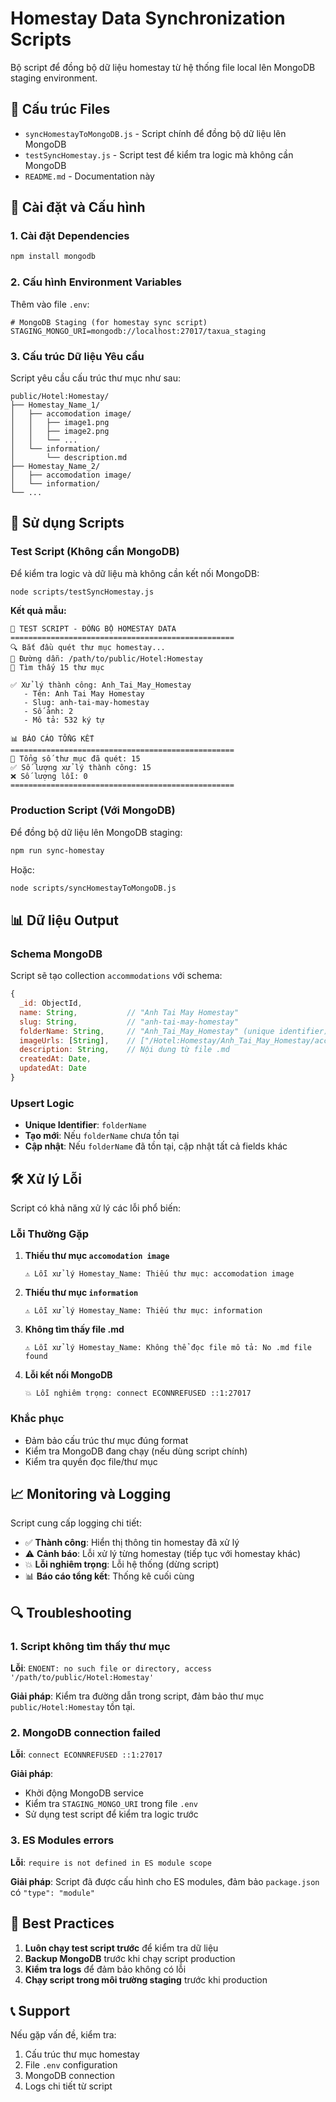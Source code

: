# Homestay Data Synchronization Scripts

Bộ script để đồng bộ dữ liệu homestay từ hệ thống file local lên MongoDB staging environment.

## 📁 Cấu trúc Files

- `syncHomestayToMongoDB.js` - Script chính để đồng bộ dữ liệu lên MongoDB
- `testSyncHomestay.js` - Script test để kiểm tra logic mà không cần MongoDB
- `README.md` - Documentation này

## 🚀 Cài đặt và Cấu hình

### 1. Cài đặt Dependencies

```bash
npm install mongodb
```

### 2. Cấu hình Environment Variables

Thêm vào file `.env`:

```env
# MongoDB Staging (for homestay sync script)
STAGING_MONGO_URI=mongodb://localhost:27017/taxua_staging
```

### 3. Cấu trúc Dữ liệu Yêu cầu

Script yêu cầu cấu trúc thư mục như sau:

```
public/Hotel:Homestay/
├── Homestay_Name_1/
│   ├── accomodation image/
│   │   ├── image1.png
│   │   ├── image2.png
│   │   └── ...
│   └── information/
│       └── description.md
├── Homestay_Name_2/
│   ├── accomodation image/
│   └── information/
└── ...
```

## 🔧 Sử dụng Scripts

### Test Script (Không cần MongoDB)

Để kiểm tra logic và dữ liệu mà không cần kết nối MongoDB:

```bash
node scripts/testSyncHomestay.js
```

**Kết quả mẫu:**
```
🧪 TEST SCRIPT - ĐỒNG BỘ HOMESTAY DATA
==================================================
🔍 Bắt đầu quét thư mục homestay...
📁 Đường dẫn: /path/to/public/Hotel:Homestay
📂 Tìm thấy 15 thư mục

✅ Xử lý thành công: Anh_Tai_May_Homestay
   - Tên: Anh Tai May Homestay
   - Slug: anh-tai-may-homestay
   - Số ảnh: 2
   - Mô tả: 532 ký tự

📊 BÁO CÁO TỔNG KẾT
==================================================
📁 Tổng số thư mục đã quét: 15
✅ Số lượng xử lý thành công: 15
❌ Số lượng lỗi: 0
==================================================
```

### Production Script (Với MongoDB)

Để đồng bộ dữ liệu lên MongoDB staging:

```bash
npm run sync-homestay
```

Hoặc:

```bash
node scripts/syncHomestayToMongoDB.js
```

## 📊 Dữ liệu Output

### Schema MongoDB

Script sẽ tạo collection `accommodations` với schema:

```javascript
{
  _id: ObjectId,
  name: String,           // "Anh Tai May Homestay"
  slug: String,           // "anh-tai-may-homestay"
  folderName: String,     // "Anh_Tai_May_Homestay" (unique identifier)
  imageUrls: [String],    // ["/Hotel:Homestay/Anh_Tai_May_Homestay/accomodation image/image1.png"]
  description: String,    // Nội dung từ file .md
  createdAt: Date,
  updatedAt: Date
}
```

### Upsert Logic

- **Unique Identifier**: `folderName`
- **Tạo mới**: Nếu `folderName` chưa tồn tại
- **Cập nhật**: Nếu `folderName` đã tồn tại, cập nhật tất cả fields khác

## 🛠️ Xử lý Lỗi

Script có khả năng xử lý các lỗi phổ biến:

### Lỗi Thường Gặp

1. **Thiếu thư mục `accomodation image`**
   ```
   ⚠️ Lỗi xử lý Homestay_Name: Thiếu thư mục: accomodation image
   ```

2. **Thiếu thư mục `information`**
   ```
   ⚠️ Lỗi xử lý Homestay_Name: Thiếu thư mục: information
   ```

3. **Không tìm thấy file .md**
   ```
   ⚠️ Lỗi xử lý Homestay_Name: Không thể đọc file mô tả: No .md file found
   ```

4. **Lỗi kết nối MongoDB**
   ```
   💥 Lỗi nghiêm trọng: connect ECONNREFUSED ::1:27017
   ```

### Khắc phục

- Đảm bảo cấu trúc thư mục đúng format
- Kiểm tra MongoDB đang chạy (nếu dùng script chính)
- Kiểm tra quyền đọc file/thư mục

## 📈 Monitoring và Logging

Script cung cấp logging chi tiết:

- ✅ **Thành công**: Hiển thị thông tin homestay đã xử lý
- ⚠️ **Cảnh báo**: Lỗi xử lý từng homestay (tiếp tục với homestay khác)
- 💥 **Lỗi nghiêm trọng**: Lỗi hệ thống (dừng script)
- 📊 **Báo cáo tổng kết**: Thống kê cuối cùng

## 🔍 Troubleshooting

### 1. Script không tìm thấy thư mục

**Lỗi**: `ENOENT: no such file or directory, access '/path/to/public/Hotel:Homestay'`

**Giải pháp**: Kiểm tra đường dẫn trong script, đảm bảo thư mục `public/Hotel:Homestay` tồn tại.

### 2. MongoDB connection failed

**Lỗi**: `connect ECONNREFUSED ::1:27017`

**Giải pháp**: 
- Khởi động MongoDB service
- Kiểm tra `STAGING_MONGO_URI` trong file `.env`
- Sử dụng test script để kiểm tra logic trước

### 3. ES Modules errors

**Lỗi**: `require is not defined in ES module scope`

**Giải pháp**: Script đã được cấu hình cho ES modules, đảm bảo `package.json` có `"type": "module"`

## 🎯 Best Practices

1. **Luôn chạy test script trước** để kiểm tra dữ liệu
2. **Backup MongoDB** trước khi chạy script production
3. **Kiểm tra logs** để đảm bảo không có lỗi
4. **Chạy script trong môi trường staging** trước khi production

## 📞 Support

Nếu gặp vấn đề, kiểm tra:
1. Cấu trúc thư mục homestay
2. File `.env` configuration  
3. MongoDB connection
4. Logs chi tiết từ script